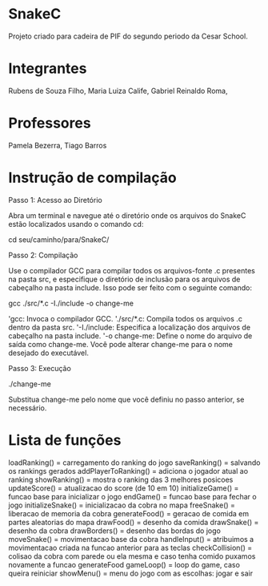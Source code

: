 # SnakeC

Projeto criado para cadeira de PIF do segundo periodo da Cesar School.

# Integrantes

Rubens de Souza Filho, Maria Luiza Calife, Gabriel Reinaldo Roma,

# Professores

Pamela Bezerra, Tiago Barros

# Instrução de compilação

Passo 1: Acesso ao Diretório

Abra um terminal e navegue até o diretório onde os arquivos do SnakeC estão localizados usando o comando cd:

cd seu/caminho/para/SnakeC/

Passo 2: Compilação

Use o compilador GCC para compilar todos os arquivos-fonte .c presentes na pasta src, e especifique o diretório de inclusão para os arquivos de cabeçalho na pasta include. Isso pode ser feito com o seguinte comando:

gcc ./src/*.c -I./include -o change-me

'gcc: Invoca o compilador GCC.
'./src/*.c: Compila todos os arquivos .c dentro da pasta src.
'-I./include: Especifica a localização dos arquivos de cabeçalho na pasta include.
'-o change-me: Define o nome do arquivo de saída como change-me. Você pode alterar change-me para o nome desejado do executável.

Passo 3: Execução

./change-me

Substitua change-me pelo nome que você definiu no passo anterior, se necessário.

# Lista de funções 

loadRanking() = carregamento do ranking do jogo
saveRanking() = salvando os rankings gerados
addPlayerToRanking() = adiciona o jogador atual ao ranking
showRanking() = mostra o ranking das 3 melhores posicoes 
updateScore() = atualizacao do score (de 10 em 10)
initializeGame() = funcao base para inicializar o jogo 
endGame() = funcao base para fechar o jogo
initializeSnake() = inicializacao da cobra no mapa
freeSnake() = liberacao de memoria da cobra
generateFood() = geracao de comida em partes aleatorias do mapa
 drawFood() = desenho da comida
 drawSnake() = desenho da cobra
 drawBorders() = desenho das bordas do jogo
 moveSnake() = movimentacao base da cobra 
 handleInput() = atribuimos a movimentacao criada na funcao anterior para as teclas
 checkCollision() = colisao da cobra com parede ou ela mesma e caso tenha comido puxamos novamente a funcao generateFood 
 gameLoop() = loop do game, caso queira reiniciar 
 showMenu() = menu do jogo com as escolhas: jogar e sair
 
 
 
